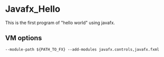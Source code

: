 # Javafx_Hello
This is the first program of "hello world" using javafx.

## VM options
```
--module-path ${PATH_TO_FX} --add-modules javafx.controls,javafx.fxml
```
